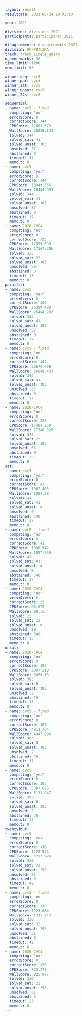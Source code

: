 ```yaml
---
layout: result
resultdate: 2021-08-24 19:01:10

year: 2021

divisions: divisions_2021
participants: participants_2021

disagreements: disagreements_2021
division: UFFPDTLIRA
track: track_single_query
n_benchmarks: 381
time_limit: 1200
mem_limit: 60

winner_seq: cvc5
winner_par: cvc5
winner_sat: cvc5
winner_unsat: cvc5
winner_24s: cvc5

sequential:
- name: cvc5 - fixed
  competing: "no"
  errorScore: 0
  correctScore: 344
  CPUScore: 12603.573
  WallScore: 26850.133
  solved: 344
  solved_sat: 41
  solved_unsat: 303
  unsolved: 37
  abstained: 0
  timeout: 17
  memout: 0
- name: cvc5
  competing: "yes"
  errorScore: 0
  correctScore: 344
  CPUScore: 13949.556
  WallScore: 26464.993
  solved: 344
  solved_sat: 41
  solved_unsat: 303
  unsolved: 37
  abstained: 0
  timeout: 17
  memout: 0
- name: 2020-CVC4
  competing: "no"
  errorScore: 0
  correctScore: 325
  CPUScore: 17399.899
  WallScore: 17367.306
  solved: 325
  solved_sat: 22
  solved_unsat: 303
  unsolved: 56
  abstained: 0
  timeout: 13
  memout: 0
parallel:
- name: cvc5
  competing: "yes"
  errorScore: 0
  correctScore: 344
  CPUScore: 26389.488
  WallScore: 26464.203
  solved: 344
  solved_sat: 41
  solved_unsat: 303
  unsolved: 37
  abstained: 0
  timeout: 17
  memout: 0
- name: cvc5 - fixed
  competing: "no"
  errorScore: 0
  correctScore: 344
  CPUScore: 26676.408
  WallScore: 26849.433
  solved: 344
  solved_sat: 41
  solved_unsat: 303
  unsolved: 37
  abstained: 0
  timeout: 17
  memout: 0
- name: 2020-CVC4
  competing: "no"
  errorScore: 0
  correctScore: 325
  CPUScore: 17404.259
  WallScore: 17366.826
  solved: 325
  solved_sat: 22
  solved_unsat: 303
  unsolved: 56
  abstained: 0
  timeout: 13
  memout: 0
sat:
- name: cvc5
  competing: "yes"
  errorScore: 0
  correctScore: 41
  CPUScore: 1082.403
  WallScore: 1083.28
  solved: 41
  solved_sat: 41
  solved_unsat: 0
  unsolved: 0
  abstained: 340
  timeout: 17
  memout: 0
- name: cvc5 - fixed
  competing: "no"
  errorScore: 0
  correctScore: 41
  CPUScore: 1096.942
  WallScore: 1097.859
  solved: 41
  solved_sat: 41
  solved_unsat: 0
  unsolved: 0
  abstained: 340
  timeout: 17
  memout: 0
- name: 2020-CVC4
  competing: "no"
  errorScore: 0
  correctScore: 22
  CPUScore: 90.079
  WallScore: 90.15
  solved: 22
  solved_sat: 22
  solved_unsat: 0
  unsolved: 19
  abstained: 340
  timeout: 13
  memout: 0
unsat:
- name: 2020-CVC4
  competing: "no"
  errorScore: 0
  correctScore: 303
  CPUScore: 2897.218
  WallScore: 2859.16
  solved: 303
  solved_sat: 0
  solved_unsat: 303
  unsolved: 2
  abstained: 76
  timeout: 13
  memout: 0
- name: cvc5 - fixed
  competing: "no"
  errorScore: 0
  correctScore: 303
  CPUScore: 4911.764
  WallScore: 4947.896
  solved: 303
  solved_sat: 0
  solved_unsat: 303
  unsolved: 2
  abstained: 76
  timeout: 17
  memout: 0
- name: cvc5
  competing: "yes"
  errorScore: 0
  correctScore: 303
  CPUScore: 5087.626
  WallScore: 5133.947
  solved: 303
  solved_sat: 0
  solved_unsat: 303
  unsolved: 2
  abstained: 76
  timeout: 17
  memout: 0
twentyfour:
- name: cvc5
  competing: "yes"
  errorScore: 0
  correctScore: 330
  CPUScore: 1228.545
  WallScore: 1223.984
  solved: 330
  solved_sat: 32
  solved_unsat: 298
  unsolved: 51
  abstained: 0
  timeout: 42
  memout: 0
- name: cvc5 - fixed
  competing: "no"
  errorScore: 0
  correctScore: 330
  CPUScore: 1223.664
  WallScore: 1225.842
  solved: 330
  solved_sat: 32
  solved_unsat: 298
  unsolved: 51
  abstained: 0
  timeout: 42
  memout: 0
- name: 2020-CVC4
  competing: "no"
  errorScore: 0
  correctScore: 320
  CPUScore: 825.273
  WallScore: 825.877
  solved: 320
  solved_sat: 22
  solved_unsat: 298
  unsolved: 61
  abstained: 0
  timeout: 23
  memout: 0
---
```

